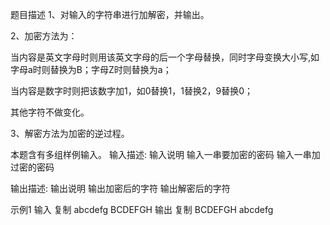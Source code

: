 题目描述
1、对输入的字符串进行加解密，并输出。

2、加密方法为：

当内容是英文字母时则用该英文字母的后一个字母替换，同时字母变换大小写,如字母a时则替换为B；字母Z时则替换为a；

当内容是数字时则把该数字加1，如0替换1，1替换2，9替换0；

其他字符不做变化。

3、解密方法为加密的逆过程。


本题含有多组样例输入。
输入描述:
输入说明
输入一串要加密的密码
输入一串加过密的密码

输出描述:
输出说明
输出加密后的字符
输出解密后的字符

示例1
输入
复制
abcdefg
BCDEFGH
输出
复制
BCDEFGH
abcdefg